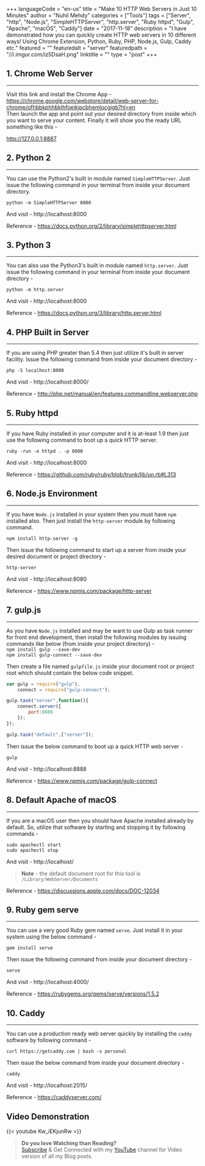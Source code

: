 +++
languageCode = "en-us"
title = "Make 10 HTTP Web Servers in Just 10 Minutes"
author = "Nuhil Mehdy"
categories = ["Tools"]
tags = ["Server", 
        "http", 
        "Node.js", 
        "SimpleHTTPServer", 
        "http.server", 
        "Ruby httpd", 
        "Gulp", 
        "Apache", 
        "macOS", 
        "Caddy"]
date = "2017-11-18"
description = "I have demonstrated how you can quickly create HTTP web servers in 10 different ways! Using Chrome Extension, Python, Ruby, PHP, Node.js, Gulp, Caddy etc."
featured = ""
featuredalt = "server"
featuredpath = "//i.imgur.com/iz5DsaH.png"
linktitle = ""
type = "post"
+++

## 1. Chrome Web Server  
---
Visit this link and install the Chrome App - 
https://chrome.google.com/webstore/detail/web-server-for-chrome/ofhbbkphhbklhfoeikjpcbhemlocgigb?hl=en    
Then launch the app and point out your desired directory from inside which you want to serve your content. Finally it will show you the ready URL something like this - 

http://127.0.0.1:8887   


## 2. Python 2  
---
You can use the Python2's built in module named `SimpleHTTPServer`. Just issue the following command in your terminal from inside your document directory.     

`python -m SimpleHTTPServer 8000`  

And visit - 
http://localhost:8000  

Reference - https://docs.python.org/2/library/simplehttpserver.html   


## 3. Python 3   
---   
You can also use the Python3's built in module named `http.server`. Just issue the following command in your terminal from inside your document directory -    

`python -m http.server`    

And visit - 
http://localhost:8000   

Reference - https://docs.python.org/3/library/http.server.html   


## 4. PHP Built in Server  
---
If you are using PHP greater than 5.4 then just utilize it's built in server facility. Issue the following command from inside your document directory -   

`php -S localhost:8000`   

And visit - 
http://localhost:8000/   

Reference - http://php.net/manual/en/features.commandline.webserver.php   


## 5. Ruby	httpd  
---
If you have Ruby installed in your computer and it is at-least 1.9 then just use the following command to boot up a quick HTTP server.  

`ruby -run -e httpd . -p 8000`   

And visit - 
http://localhost:8000   

Reference - https://github.com/ruby/ruby/blob/trunk/lib/un.rb#L313   

## 6. Node.js Environment  
---
If you have `Node.js` installed in your system then you must have `npm` installed also. Then just install the `http-server` module by following command.     

`npm install http-server -g`   

Then issue the following command to start up a server from inside your desired document or project directory -   

`http-server`   

And visit - 
http://localhost:8080   

Reference - https://www.npmjs.com/package/http-server   

## 7. gulp.js   
---
As you have `Node.js` installed and may be want to use Gulp as task runner for front end development, then install the following modules by issuing commands like below (from inside your project directory) -    
`npm install gulp --save-dev`   
`npm install gulp-connect --save-dev`   

Then create a file named `gulpfile.js` inside your document root or project root which should contain the below code snippet.   

```js
var gulp = require("gulp"),
    connect = require("gulp-connect");

gulp.task("server",function(){
    connect.server({
        port:8888
    });
});

gulp.task("default",["server"]);
```   

Then issue the below command to boot up a quick HTTP web server -   

`gulp`   

And visit - 
http://localhost:8888   

Reference - https://www.npmjs.com/package/gulp-connect  

## 8. Default Apache of macOS
---   
If you are a macOS user then you should have Apache installed already by default. So, utilize that software by starting and stopping it by following commands -   

`sudo apachectl start`   
`sudo apachectl stop`   

And visit - 
http://localhost/   

> **Note** - the default document root for this tool is `/Library/WebServer/Documents`   

Reference - https://discussions.apple.com/docs/DOC-12034   


## 9. Ruby gem serve
---   
You can use a very good Ruby gem named `serve`. Just install it in your system using the below command -   

`gem install serve`   

Then issue the following command from inside your document directory -   

`serve`  

And visit - 
http://localhost:4000/

Reference - https://rubygems.org/gems/serve/versions/1.5.2    


## 10. Caddy
---   
You can use a production ready web server quickly by installing the `caddy` software by following command -   

`curl https://getcaddy.com | bash -s personal`   

Then issue the below command from inside your document directory -   

`caddy`   

And visit - 
http://localhost:2015/   

Reference - https://caddyserver.com/   


## Video Demonstration   
{{< youtube Kw_iEKjunRw >}}


> **Do you love Watching than Reading?**  
[Subscribe](https://www.youtube.com/channel/UCJFY9iVRXTJu1SPVI_vRNDw) & Get Connected with my [YouTube](https://www.youtube.com/channel/UCJFY9iVRXTJu1SPVI_vRNDw) channel for Video version of all my Blog posts.